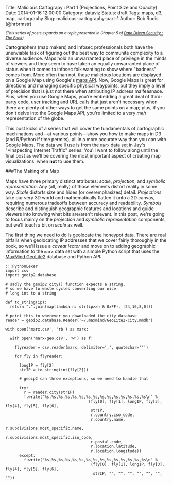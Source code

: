 Title: Malicious Cartograpy : Part 1 (Projections, Point Size and Opacity)
Date: 2014-01-16 12:00:00
Category: dataviz
Status: draft
Tags: maps, d3, map, cartography
Slug: malicious-cartography-part-1
Author: Bob Rudis (@hrbrmstr)

<style>
.wland {
  fill: #222;
}
.wboundary {
  fill: none;
  stroke: #7f7f7f;
  stroke-width: .15px;
}
.wbot {
	fill-opacity:0.2;
	stroke:#ffffcc;
	stroke-width:0.15;
	fill:#f3b24c;
}
</style>

<small><i>(This series of posts expands on a topic presented in Chapter 5 of [Data Driven Security : The Book](http://amzn.to/ddsbook))</i></small>

Cartographers (map makers) and infosec professionals both have the unenviable task of figuring out the best way to communite complexity to a diverse audience. Maps hold an unwarranted place of privilege in the minds of viewers and they seem to have taken an equally unwarranted place of status when it comes to infosec folk wanting to show where "badness" comes from. More often than not, these malicious locations are displayed on a Google Map using Google's [maps API](https://developers.google.com/maps/). Now, Google Maps is great for directions and managing specific physical waypoints, but they imply a level of precision that is just not there when attributing IP address malfeasnace. Plus, when you use Google Maps, you're embedding a great deal of third-party code, user tracking and URL calls that just aren't necessary when there are plenty of other ways to get the same points on a map; plus, if you don't delve into the Google Maps API, you're limited to a very *meh* representation of the globe.

This post kicks of a series that will cover the fundamentals of cartographic machinations and&mdash;at various points&mdash;show you how to make maps in D3 (and R/Python if time permits), all in a more accurate way than you can with Google Maps. The data we'll use is from the [`marx` data set](http://datadrivensecurity.info/blog/posts/2014/Jan/blander-part1/) in Jay's "*Inspecting Internet Traffic" series. You'll want to follow along until the final post as we'll be covering the most important aspect of creating map visualizations: when **not** to use them.


###The Making of a Map

Maps have three primary distinct attributes: _scale_, _projection_, and _symbolic representation_.  Any (all, really) of those elements distort reality in some way. _Scale_ distorts size and hides (or overemphasizes) detail. _Projections_ take our very 3D world and mathematically flatten it onto a 2D canvas, requiring numerous tradeoffs between accuracy and readability. _Symbols_ describe and distinguish geographic features and locations and guide viewers into knowing what bits are/aren't relevant. In this post, we're going to focus mainly on the _projection_ and _symbolic representation_ components, but we'll touch a bit on _scale_ as well.

The first thing we need to do is geolocate the honeypot data. There are real pitfalls when geolocating IP addresses that we cover fairly thoroughly in the book, so we'll issue a  *caveat lector*  and move on to adding geographic information to the `marx` data set with a simple Python script that uses the  [MaxMind GeoLite2](http://dev.maxmind.com/geoip/geoip2/geolite2/) database and Python API:

	:::PythonLexer
	import csv
	import geoip2.database
	 
	# sadly the geoip2 city() function expects a string, 
	# so we have to waste cycles converting our nice
	# long int to a string
	
	def to_string(ip):
	  return ".".join(map(lambda n: str(ip>>n & 0xFF), [24,16,8,0]))
	 
	# point this to wherever you downloaded the city database
	reader = geoip2.database.Reader('~/.maxmind/GeoLite2-City.mmdb')
	 
	with open('marx.csv', 'rb') as marx:
	
	  with open('marx-geo.csv', 'w') as f:
	  
	    flyreader = csv.reader(marx, delimiter=',', quotechar='"')
	    
	    for fly in flyreader:
	    
	      longIP = fly[2]
	      strIP = to_string(int(fly[2]))

	      # geoip2 can throw exceptions, so we need to handle that
	      
	      try:
	        r = reader.city(strIP)
	        f.write("%s,%s,%s,%s,%s,%s,%s,%s,%s,%s,%s,%s,%s,%s,%s\n" % 
	                                    (fly[0], fly[1], longIP, fly[3], fly[4], fly[5], fly[6],
	                                     strIP,
	                                     r.country.iso_code,
	                                     r.country.name, 
	                                     r.subdivisions.most_specific.name,
	                                     r.subdivisions.most_specific.iso_code,
	                                     r.postal.code,
	                                     r.location.latitude,
	                                     r.location.longitude))
	      except:
	        f.write("%s,%s,%s,%s,%s,%s,%s,%s,%s,%s,%s,%s,%s,%s,%s\n" % 
	                                     (fly[0], fly[1], longIP, fly[3], fly[4], fly[5], fly[6],
	                                      strIP, "", "", "", "", "", "", ""))
                                      
